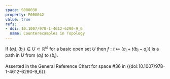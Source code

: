 ```yaml
---
space: S000030
property: P000042
value: true
refs:
- doi: 10.1007/978-1-4612-6290-9_6
  name: Counterexamples in Topology
---
```


If $(a_i),(b_i) \in U \subset \mathbb{R}^\omega$ for a basic open set $U$ then $f: t \mapsto \big(a_i + t(b_i - a_i)\big)$ is a path in $U$ from $(a_i)$ to $(b_i)$.

Asserted in the General Reference Chart for space #36 in
{{doi:10.1007/978-1-4612-6290-9_6}}.

